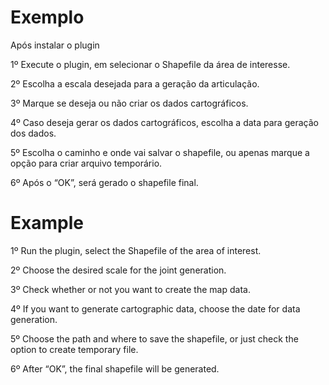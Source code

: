 <h1>Exemplo</h1>
<p>Após instalar o plugin</p>
<p>1º Execute o plugin, em selecionar o Shapefile da área de interesse.</p>
<p>2º Escolha a escala desejada para a geração da articulação.</p>
<p>3º Marque se deseja ou não criar os dados cartográficos.</p>
<p>4º Caso deseja gerar os dados cartográficos, escolha a data para geração dos dados.</p>
<p>5º Escolha o caminho e onde vai salvar o shapefile, ou apenas marque a opção para criar arquivo temporário.</p>
<p>6º Após o “OK”, será gerado o shapefile final.</p>

<h1>Example</h1>
<p>1º Run the plugin, select the Shapefile of the area of interest.</p>
<p>2º Choose the desired scale for the joint generation.</p>
<p>3º Check whether or not you want to create the map data.</p>
<p>4º If you want to generate cartographic data, choose the date for data generation.</p>
<p>5º Choose the path and where to save the shapefile, or just check the option to create temporary file.</p>
<p>6º After “OK”, the final shapefile will be generated.</p>
